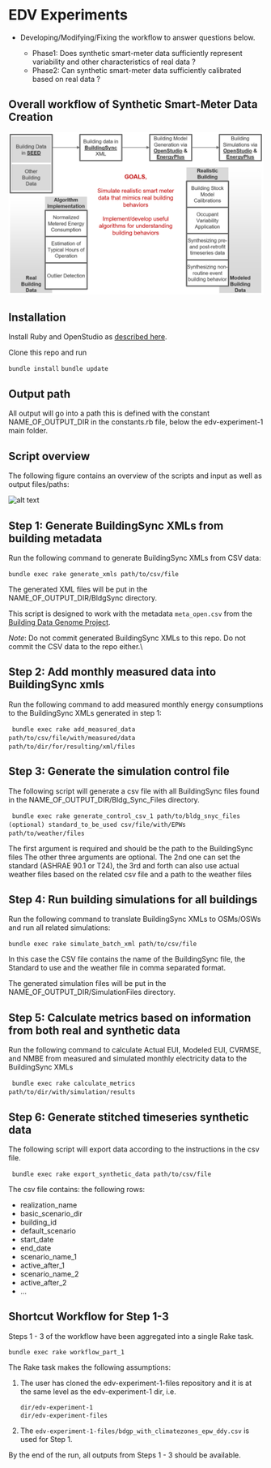 # EDV Experiments

- Developing/Modifying/Fixing the workflow to answer questions below.

  - Phase1: Does synthetic smart-meter data sufficiently represent variability and other characteristics of real data ?
  - Phase2: Can synthetic smart-meter data sufficiently calibrated based on real data ?

## Overall workflow of Synthetic Smart-Meter Data Creation

![alt text](overallworkflow.PNG)

## Installation

Install Ruby and OpenStudio as [described here](https://github.com/NREL/openstudio-extension-gem/blob/develop/README.md#installation).

Clone this repo and run

``` bundle install ```
``` bundle update ```

## Output path

All output will go into a path this is defined with the constant NAME_OF_OUTPUT_DIR in the constants.rb file, 
below the edv-experiment-1 main folder. 

## Script overview

The following figure contains an overview of the scripts and input as well as output files/paths:


![alt text](ScriptOverview.PNG)

## Step 1: Generate BuildingSync XMLs from building metadata

Run the following command to generate BuildingSync XMLs from CSV data:

``` bundle exec rake generate_xmls path/to/csv/file ```

The generated XML files will be put in the NAME_OF_OUTPUT_DIR/BldgSync directory.

This script is designed to work with the metadata `meta_open.csv` from the [Building Data Genome Project](https://github.com/buds-lab/the-building-data-genome-project/tree/master/data/raw).

*Note*: Do not commit generated BuildingSync XMLs to this repo.  Do not commit the CSV data to the repo either.\

## Step 2: Add monthly measured data into BuildingSync xmls 

Run the following command to add measured monthly energy consumptions to the BuildingSync XMLs generated in step 1:

``` bundle exec rake add_measured_data path/to/csv/file/with/measured/data path/to/dir/for/resulting/xml/files```

## Step 3: Generate the simulation control file

The following script will generate a csv file with all BuildingSync files found in the NAME_OF_OUTPUT_DIR/Bldg_Sync_Files directory. 

``` bundle exec rake generate_control_csv_1 path/to/bldg_snyc_files (optional) standard_to_be_used csv/file/with/EPWs path/to/weather/files```

The first argument is required and should be the path to the BuildingSync files
The other three arguments are optional. The 2nd one can set the standard (ASHRAE 90.1 or T24), 
the 3rd and forth can also use actual weather files based on the related csv file and a path to the weather files

## Step 4: Run building simulations for all buildings

Run the following command to translate BuildingSync XMLs to OSMs/OSWs and run all related simulations:

``` bundle exec rake simulate_batch_xml path/to/csv/file ```

In this case the CSV file contains the name of the BuildingSync file, the Standard to use and the weather file in comma separated format.

The generated simulation files will be put in the NAME_OF_OUTPUT_DIR/SimulationFiles directory.

## Step 5: Calculate metrics based on information from both real and synthetic data

Run the following command to calculate Actual EUI, Modeled EUI, CVRMSE, and NMBE from measured and simulated monthly electricity data to the BuildingSync XMLs

``` bundle exec rake calculate_metrics path/to/dir/with/simulation/results```


## Step 6: Generate stitched timeseries synthetic data

The following script will export data according to the instructions in the csv file. 

``` bundle exec rake export_synthetic_data path/to/csv/file```

The csv file contains: the following rows:
- realization_name
- basic_scenario_dir
- building_id
- default_scenario
- start_date
- end_date
- scenario_name_1
- active_after_1
- scenario_name_2
- active_after_2
- ...

## Shortcut Workflow for Step 1-3
Steps 1 - 3 of the workflow have been aggregated into a single Rake task.
```
bundle exec rake workflow_part_1
```
The Rake task makes the following assumptions:
1. The user has cloned the edv-experiment-1-files repository and it is at the same level as the edv-experiment-1 dir, i.e.
    ```
    dir/edv-experiment-1
    dir/edv-experiment-files
    ```
2. The `edv-experiment-1-files/bdgp_with_climatezones_epw_ddy.csv` is used for Step 1.

By the end of the run, all outputs from Steps 1 - 3 should be available.



